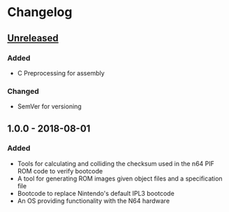 # Changelog

## [Unreleased](https://github.com/pseudophpt/pseultra/compare/master...develop)

### Added
- C Preprocessing for assembly

### Changed
- SemVer for versioning

## 1.0.0 - 2018-08-01

### Added
- Tools for calculating and colliding the checksum used in the n64 PIF ROM code to verify bootcode
- A tool for generating ROM images given object files and a specification file
- Bootcode to replace Nintendo's default IPL3 bootcode
- An OS providing functionality with the N64 hardware
